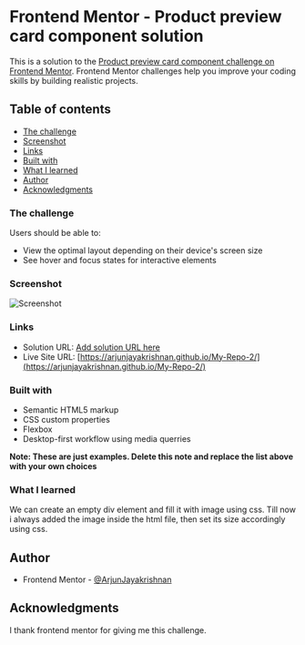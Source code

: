 # Frontend Mentor - Product preview card component solution

This is a solution to the [Product preview card component challenge on Frontend Mentor](https://www.frontendmentor.io/challenges/product-preview-card-component-GO7UmttRfa). Frontend Mentor challenges help you improve your coding skills by building realistic projects.

## Table of contents

- [The challenge](#the-challenge)
- [Screenshot](#screenshot)
- [Links](#links)
- [Built with](#built-with)
- [What I learned](#what-i-learned)
- [Author](#author)
- [Acknowledgments](#acknowledgments)

### The challenge

Users should be able to:

- View the optimal layout depending on their device's screen size
- See hover and focus states for interactive elements

### Screenshot

![Screenshot](https://drive.google.com/file/d/1CdN6eDQ_QmZi3laJGQu0Wh8XIUVCOBP2/view?usp=share_link)

### Links

- Solution URL: [Add solution URL here](https://your-solution-url.com)
- Live Site URL: [https://arjunjayakrishnan.github.io/My-Repo-2/](https://arjunjayakrishnan.github.io/My-Repo-2/)

### Built with

- Semantic HTML5 markup
- CSS custom properties
- Flexbox
- Desktop-first workflow using media querries

**Note: These are just examples. Delete this note and replace the list above with your own choices**

### What I learned

We can create an empty div element and fill it with image using css. Till now i always added the image inside the html file, then set its size accordingly using css.

## Author

- Frontend Mentor - [@ArjunJayakrishnan](https://www.frontendmentor.io/profile/ArjunJayakrishnan)

## Acknowledgments

I thank frontend mentor for giving me this challenge.
